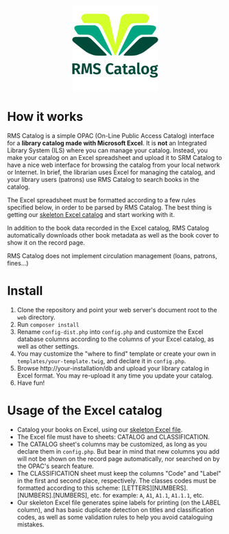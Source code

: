 <p align="center"><img src="https://raw.githubusercontent.com/isra00/RMSCatalog/master/web/img/RMSCatalog-logo-vectorized-text.svg" height="200" width="200"></p>

# How it works

RMS Catalog is a simple OPAC (On-Line Public Access Catalog) interface for a **library catalog made with Microsoft Excel**. It is **not** an Integrated Library System (ILS) where you can manage your catalog. Instead, you make your catalog on an Excel spreadsheet and upload it to SRM Catalog to have a nice web interface for browsing the catalog from your local network or Internet. In brief, the librarian uses Excel for managing the catalog, and your library users (patrons) use RMS Catalog to search books in the catalog.

The Excel spreadsheet must be formatted according to a few rules specified below, in order to be parsed by RMS Catalog. The best thing is getting our [skeleton Excel catalog](https://github.com/isra00/RMSCatalog/raw/master/Skeleton%20catalog.xlsx) and start working with it.

In addition to the book data recorded in the Excel catalog, RMS Catalog automatically downloads other book metadata as well as the book cover to show it on the record page.

RMS Catalog does not implement circulation management (loans, patrons, fines...)

# Install

1. Clone the repository and point your web server's document root to the `web` directory.
2. Run `composer install`
3. Rename `config-dist.php` into `config.php` and customize the Excel database columns according to the columns of your Excel catalog, as well as other settings.
4. You may customize the "where to find" template or create your own in `templates/your-template.twig`, and declare it in `config.php`.
4. Browse http://your-installation/db and upload your library catalog in Excel format. You may re-upload it any time you update your catalog.
5. Have fun!

# Usage of the Excel catalog

 - Catalog your books on Excel, using our [skeleton Excel file](https://github.com/isra00/RMSCatalog/raw/master/Skeleton%20catalog.xlsx).
 - The Excel file must have to sheets: CATALOG and CLASSIFICATION. 
 - The CATALOG sheet's columns may be customized, as long as you declare them in `config.php`. But bear in mind that new columns you add will not be shown on the record page automatically, nor searched on by the OPAC's search feature.
 - The CLASSIFICATION sheet must keep the columns "Code" and "Label" in the first and second place, respectively. The classes codes must be formatted according to this scheme: [LETTERS][NUMBERS].[NUMBERS].[NUMBERS], etc. for example: `A`, `A1`, `A1.1`, `A1.1.1`, etc.
 - Our skeleton Excel file generates spine labels for printing (on the LABEL column), and has basic duplicate detection on titles and classification codes, as well as some validation rules to help you avoid cataloguing mistakes.
